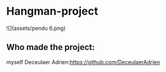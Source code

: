 # Hangman-project

![](assets/pendu 6.png)

## Who made the project:

myself Deceulaer Adrien:https://github.com/DeceulaerAdrien
